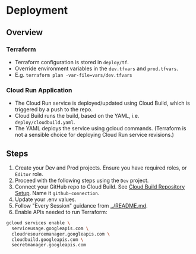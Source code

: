 # Deployment

## Overview

### Terraform

- Terraform configuration is stored in `deploy/tf`.
- Override environment variables in the `dev.tfvars` and `prod.tfvars`.
- E.g. `terraform plan -var-file=vars/dev.tfvars`

### Cloud Run Application

 - The Cloud Run service is deployed/updated using Cloud Build, which is triggered by a push to the repo.
 - Cloud Build runs the build, based on the YAML, i.e. `deploy/cloudbuild.yaml`.
 - The YAML deploys the service using gcloud commands. (Terraform is not a sensible choice for deploying Cloud Run service revisions.)

## Steps

1. Create your Dev and Prod projects. Ensure you have required roles, or `Editor` role.
1. Proceed with the following steps using the `Dev` project.
1. Connect your GitHub repo to Cloud Build. See [Cloud Build Repository Setup](https://cloud.google.com/build/docs/repositories#whats_next). Name it `github-connection`.
1. Update your .env values.
1. Follow "Every Session" guidance from [../README.md](../README.md).
1. Enable APIs needed to run Terraform:

```bash
gcloud services enable \
  serviceusage.googleapis.com \
  cloudresourcemanager.googleapis.com \
  cloudbuild.googleapis.com \
  secretmanager.googleapis.com
```